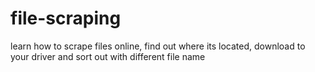 # file-scraping
learn how to scrape files online, find out where its located, download to your driver and sort out with different file name
